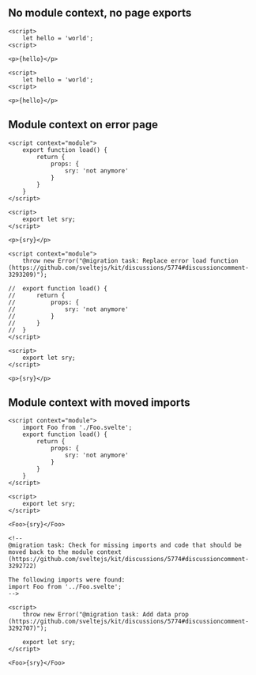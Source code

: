 ## No module context, no page exports

```svelte before
<script>
	let hello = 'world';
<script>

<p>{hello}</p>
```

```svelte after
<script>
	let hello = 'world';
<script>

<p>{hello}</p>
```

## Module context on error page

```svelte before
<script context="module">
	export function load() {
		return {
			props: {
				sry: 'not anymore'
			}
		}
	}
</script>

<script>
	export let sry;
</script>

<p>{sry}</p>
```

```svelte after
<script context="module">
	throw new Error("@migration task: Replace error load function (https://github.com/sveltejs/kit/discussions/5774#discussioncomment-3293209)");

// 	export function load() {
// 		return {
// 			props: {
// 				sry: 'not anymore'
// 			}
// 		}
// 	}
</script>

<script>
	export let sry;
</script>

<p>{sry}</p>
```

## Module context with moved imports

```svelte before
<script context="module">
	import Foo from './Foo.svelte';
	export function load() {
		return {
			props: {
				sry: 'not anymore'
			}
		}
	}
</script>

<script>
	export let sry;
</script>

<Foo>{sry}</Foo>
```

```svelte after
<!--
@migration task: Check for missing imports and code that should be moved back to the module context (https://github.com/sveltejs/kit/discussions/5774#discussioncomment-3292722)

The following imports were found:
import Foo from '../Foo.svelte';
-->

<script>
	throw new Error("@migration task: Add data prop (https://github.com/sveltejs/kit/discussions/5774#discussioncomment-3292707)");

	export let sry;
</script>

<Foo>{sry}</Foo>
```

